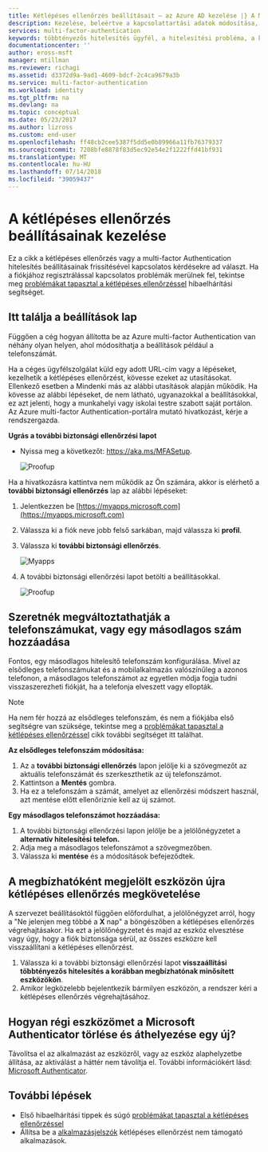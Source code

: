 ```yaml
---
title: Kétlépéses ellenőrzés beállításait – az Azure AD kezelése |} A Microsoft Docs
description: Kezelése, beleértve a kapcsolattartási adatok módosítása, vagy az eszközök konfigurálása az Azure multi-factor Authentication használatát.
services: multi-factor-authentication
keywords: többtényezős hitelesítés ügyfél, a hitelesítési probléma, a korrelációs azonosító
documentationcenter: ''
author: eross-msft
manager: mtillman
ms.reviewer: richagi
ms.assetid: d3372d9a-9ad1-4609-bdcf-2c4ca9679a3b
ms.service: multi-factor-authentication
ms.workload: identity
ms.tgt_pltfrm: na
ms.devlang: na
ms.topic: conceptual
ms.date: 05/23/2017
ms.author: lizross
ms.custom: end-user
ms.openlocfilehash: ff48cb2cee5387f5dd5e0b89966a11fb76379337
ms.sourcegitcommit: 7208bfe8878f83d5ec92e54e2f1222ffd41bf931
ms.translationtype: MT
ms.contentlocale: hu-HU
ms.lasthandoff: 07/14/2018
ms.locfileid: "39059437"
---
```

# <a name="manage-your-settings-for-two-step-verification"></a>A kétlépéses ellenőrzés beállításainak kezelése
Ez a cikk a kétlépéses ellenőrzés vagy a multi-factor Authentication hitelesítés beállításainak frissítésével kapcsolatos kérdésekre ad választ. Ha a fiókjához regisztrálással kapcsolatos problémák merülnek fel, tekintse meg [problémákat tapasztal a kétlépéses ellenőrzéssel](multi-factor-authentication-end-user-troubleshoot.md) hibaelhárítási segítséget.

## <a name="where-to-find-the-settings-page"></a>Itt találja a beállítások lap
Függően a cég hogyan állította be az Azure multi-factor Authentication van néhány olyan helyen, ahol módosíthatja a beállítások például a telefonszámát.

Ha a céges ügyfélszolgálat küld egy adott URL-cím vagy a lépéseket, kezelhetik a kétlépéses ellenőrzést, kövesse ezeket az utasításokat. Ellenkező esetben a Mindenki más az alábbi utasítások alapján működik. Ha kövesse az alábbi lépéseket, de nem látható, ugyanazokkal a beállításokkal, ez azt jelenti, hogy a munkahelyi vagy iskolai testre szabott saját portálon. Az Azure multi-factor Authentication-portálra mutató hivatkozást, kérje a rendszergazda.

**Ugrás a további biztonsági ellenőrzési lapot**

- Nyissa meg a következőt: https://aka.ms/MFASetup.

    ![Proofup](./media/multi-factor-authentication-end-user-manage-settings/proofup.png)

Ha a hivatkozásra kattintva nem működik az Ön számára, akkor is elérhető a **további biztonsági ellenőrzés** lap az alábbi lépéseket:

1. Jelentkezzen be [https://myapps.microsoft.com](https://myapps.microsoft.com)  

2. Válassza ki a fiók neve jobb felső sarkában, majd válassza ki **profil**.

3. Válassza ki **további biztonsági ellenőrzés**.  

    ![Myapps](./media/multi-factor-authentication-end-user-manage-settings/myapps1.png)

4. A további biztonsági ellenőrzési lapot betölti a beállításokkal.

    ![Proofup](./media/multi-factor-authentication-end-user-manage-settings/proofup.png)

## <a name="i-want-to-change-my-phone-number-or-add-a-secondary-number"></a>Szeretnék megváltoztathatják a telefonszámukat, vagy egy másodlagos szám hozzáadása
Fontos, egy másodlagos hitelesítő telefonszám konfigurálása.  Mivel az elsődleges telefonszámukat és a mobilalkalmazás valószínűleg a azonos telefonon, a másodlagos telefonszámot az egyetlen módja fogja tudni visszaszerezheti fiókját, ha a telefonja elveszett vagy ellopták.

> [!NOTE]
> Ha nem fér hozzá az elsődleges telefonszám, és nem a fiókjába első segítségre van szüksége, tekintse meg a [problémákat tapasztal a kétlépéses ellenőrzéssel](multi-factor-authentication-end-user-troubleshoot.md) cikk további segítséget itt találhat.  

**Az elsődleges telefonszám módosítása:**  

1. Az a **további biztonsági ellenőrzés** lapon jelölje ki a szövegmezőt az aktuális telefonszámát és szerkeszthetik az új telefonszámot.  
2. Kattintson a **Mentés** gombra.  
3. Ha ez a telefonszám a számát, amelyet az ellenőrzési módszert használ, azt mentése előtt ellenőriznie kell az új számot.  

**Egy másodlagos telefonszámot hozzáadása:**  

1. A további biztonsági ellenőrzési lapon jelölje be a jelölőnégyzetet a **alternatív hitelesítési telefon.**  
2. Adja meg a másodlagos telefonszámot a szövegmezőben.  
3. Válassza ki **mentése** és a módosítások befejeződtek.  

## <a name="require-two-step-verification-again-on-a-device-youve-marked-as-trusted"></a>A megbízhatóként megjelölt eszközön újra kétlépéses ellenőrzés megkövetelése

A szervezet beállításoktól függően előfordulhat, a jelölőnégyzet arról, hogy a "Ne jelenjen meg többé a **X** nap" a böngészőben a kétlépéses ellenőrzés végrehajtásakor. Ha ezt a jelölőnégyzetet és majd az eszköz elvesztése vagy úgy, hogy a fiók biztonsága sérül, az összes eszközre kell visszaállítani a kétlépéses ellenőrzést.

1. Válassza ki a további biztonsági ellenőrzési lapot **visszaállítási többtényezős hitelesítés a korábban megbízhatónak minősített eszközökön**.
2. Amikor legközelebb bejelentkezik bármilyen eszközön, a rendszer kéri a kétlépéses ellenőrzés végrehajtásához.

## <a name="how-do-i-clean-up-microsoft-authenticator-from-my-old-device-and-move-to-a-new-one"></a>Hogyan régi eszközömet a Microsoft Authenticator törlése és áthelyezése egy új?
Távolítsa el az alkalmazást az eszközről, vagy az eszköz alaphelyzetbe állítása, az aktiválást a háttér nem távolítja el. További információkért lásd: [Microsoft Authenticator](microsoft-authenticator-app-how-to.md).

## <a name="next-steps"></a>További lépések
* Első hibaelhárítási tippek és súgó [problémákat tapasztal a kétlépéses ellenőrzéssel](multi-factor-authentication-end-user-troubleshoot.md)
* Állítsa be a [alkalmazásjelszók](multi-factor-authentication-end-user-app-passwords.md) kétlépéses ellenőrzést nem támogató alkalmazások.

